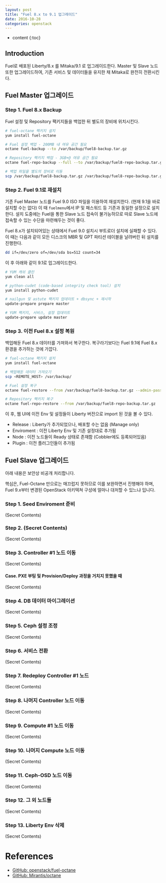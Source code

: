 ```yaml
---
layout: post
title: "Fuel 8.x to 9.1 업그레이드"
date: 2016-10-28
categories: openstack
---
```


* content
{:toc}

## Introduction

Fuel로 배포된 Liberty/8.x 를 Mitaka/9.1 로 업그레이드한다.
Master 및 Slave 노드 또한 업그레이드하여, 기존 서비스 및 데이터들을 유지한 채 Mitaka로 완전히 전환시킨다. 


## Fuel Master 업그레이드

### Step 1. Fuel 8.x Backup

Fuel 설정 및 Repository 팩키지들을 백업한 뒤 별도의 장비에 위치시킨다.

```bash
# fuel-octane 팩키지 설치
yum install fuel-octane

# Fuel 설정 백업 - 200MB 내 여유 공간 필요
octane fuel-backup --to /var/backup/fuel8-backup.tar.gz

# Repository 팩키지 백업 - 3GB+@ 여유 공간 필요
octane fuel-repo-backup --full --to /var/backup/fuel8-repo-backup.tar.gz

# 백업 파일을 별도의 장비로 이동
scp /var/backup/fuel8-backup.tar.gz /var/backup/fuel8-repo-backup.tar.gz <REMOTE_HOST>
```


### Step 2. Fuel 9.1로 재설치

기존 Fuel Master 노드를 Fuel 9.0 ISO 파일을 이용하여 재설치한다. (현재 9.1을 바로 설치할 수는 없다)
이 때 ```fuelmenu```에서 IP 및 패스워드 등 기존과 동일한 설정으로 설치한다.
설치 도중에는 Fuel을 통한 Slave 노드 접속이 불가능하므로 따로 Slave 노드에 접속할 수 있는 수단을 마련해두는 것이 좋다.

Fuel 8.x가 설치되어있는 상태에서 Fuel 9.0 설치시 부트로더 설치에 실패할 수 있다. 이 때는 다음과 같이 모든 디스크의 MBR 및 GPT 파티션 테이블을 날려버린 뒤 설치를 진행한다.

```bash
dd if=/dev/zero of=/dev/sda bs=512 count=34
```

이 후 아래와 같이 9.1로 업그레이드한다.

```bash
# YUM 캐쉬 클린
yum clean all

# python-cudet (code-based integrity check tool) 설치
yum install python-cudet

# nailgun 및 astute 팩키지 업데이트 + dbsync + 재시작
update-prepare prepare master

# YUM 팩키지, 서비스, 설정 업데이트
update-prepare update master
```


### Step 3. 이전 Fuel 8.x 설정 복원

백업해둔 Fuel 8.x 데이터를 가져와서 복구한다.
복구라기보다는 Fuel 9.1에 Fuel 8.x 환경을 추가하는 것에 가깝다.

```bash
# fuel-octane 팩키지 설치
yum install fuel-octane

# 백업해둔 데이터 가져오기
scp <REMOTE_HOST> /var/backup/

# Fuel 설정 복구
octane fuel-restore --from /var/backup/fuel8-backup.tar.gz --admin-password <FUEL_PASSWORD>

# Repository 팩키지 복구
octane fuel-repo-restore --from /var/backup/fuel8-repo-backup.tar.gz
```

이 후, 웹 UI에 이전 Env 및 설정들이 Liberty 버전으로 import 된 것을 볼 수 있다.

- Release : Liberty가 추가되었으나, 배포할 수는 없음 (Manage only)
- Enviroment : 이전 Liberty Env 및 기존 설정대로 추가됨
- Node : 이전 노드들이 Ready 상태로 존재함 (Cobbler에도 등록되어있음)
- Plugin : 이전 플러그인들이 추가됨


## Fuel Slave 업그레이드

아래 내용은 보안상 비공개 처리합니다.

핵심은, Fuel-Octane 만으로는 매끄럽지 못하므로 이를 보완하면서 진행해야 하며,
Fuel 9.x부터 변경된 OpenStack 아키텍쳐 구성에 얼마나 대처할 수 있느냐 입니다. 


### Step 1. Seed Enviroment 준비

(Secret Contents)

### Step 2. (Secret Contents)

(Secret Contents)

### Step 3. Controller #1 노드 이동

(Secret Contents)

#### Case. PXE 부팅 및 Provision/Deploy 과정을 거치지 못했을 때

(Secret Contents)

### Step 4. DB 데이터 마이그레이션

(Secret Contents)

### Step 5. Ceph 설정 조정

(Secret Contents)

### Step 6. 서비스 전환

(Secret Contents)

### Step 7. Redeploy Controller #1 노드

(Secret Contents)

### Step 8. 나머지 Controller 노드 이동

(Secret Contents)

### Step 9. Compute #1 노드 이동

(Secret Contents)

### Step 10. 나머지 Compute 노드 이동

(Secret Contents)

### Step 11. Ceph-OSD 노드 이동

(Secret Contents)

### Step 12. 그 외 노드들

(Secret Contents)

### Step 13. Liberty Env 삭제

(Secret Contents)


# References

- [GitHub: openstack/fuel-octane](https://github.com/openstack/fuel-octane)
- [GitHub: Mirantis/octane](https://github.com/Mirantis/octane)